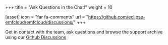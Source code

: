 +++
title = "Ask Questions in the Chat!"
weight = 10

[asset]
  icon = "far fa-comments"
  url = "https://github.com/eclipse-emfcloud/emfcloud/discussions/"
+++

Get in contact with the team, ask questions and browse the support archive using our [Github Discussions](https://github.com/eclipse-emfcloud/emfcloud/discussions/)